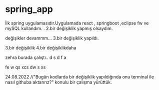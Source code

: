 # spring_app
İlk spring uygulamasıdır.Uygulamada react , springboot ,eclipse fw ve mySQL kullandım.
.
2.bir değişiklik yapmış olsaydım.

değişikler devammm...
3.bir değişiklik yapıldı.

3.bir değişiklik
4.bir değişiklikdaha 


zehra burada çalıştı..
d
s
d
f
a

fe
w
qs
xcs
dw
s
xs



24.08.2022 
//"Bugün kodlarda bir değişiklik yapıldığında onu terminal ile nasıl githuba aktarırız?" konulu bir çalışma yürüttük.